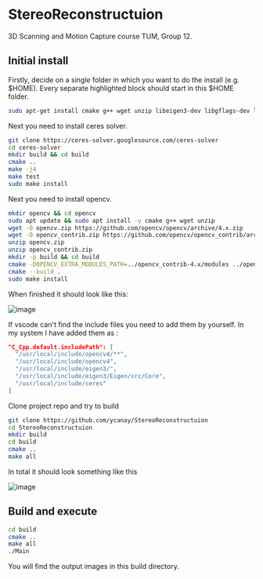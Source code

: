
# StereoReconstructuion
3D Scanning and Motion Capture course TUM, Group 12.

## Initial install
Firstly, decide on a single folder in which you want to do the install (e.g. $HOME). Every separate highlighted block should start in this $HOME folder. 
```bash
sudo apt-get install cmake g++ wget unzip libeigen3-dev libgflags-dev libgoogle-glog-dev libatlas-base-dev
```
Next you need to install ceres solver.
```bash
git clone https://ceres-solver.googlesource.com/ceres-solver
cd ceres-solver
mkdir build && cd build
cmake ..
make -j4
make test
sudo make install
```

Next you need to install opencv.

```bash
mkdir opencv && cd opencv
sudo apt update && sudo apt install -y cmake g++ wget unzip
wget -O opencv.zip https://github.com/opencv/opencv/archive/4.x.zip
wget -O opencv_contrib.zip https://github.com/opencv/opencv_contrib/archive/4.x.zip
unzip opencv.zip
unzip opencv_contrib.zip
mkdir -p build && cd build
cmake -DOPENCV_EXTRA_MODULES_PATH=../opencv_contrib-4.x/modules ../opencv-4.x
cmake --build .
sudo make install
```
When finished it should look like this:

![image](https://github.com/ycanay/StereoReconstructuion/assets/18121684/beec095d-12f8-420a-a21f-bac51c74846e)



If vscode can't find the include files you need to add them by yourself.
In my system I have added them as :
```json
"C_Cpp.default.includePath": [
  "/usr/local/include/opencv4/**",
  "/usr/local/include/opencv4",
  "/usr/local/include/eigen3/",
  "/usr/local/include/eigen3/Eigen/src/Core",
  "/usr/local/include/ceres"
] 
```

Clone project repo and try to build

```bash
git clone https://github.com/ycanay/StereoReconstructuion
cd StereoReconstructuion
mkdir build
cd build
cmake ..
make all
```

In total it should look something like this

![image](https://github.com/ycanay/StereoReconstructuion/assets/18121684/a95f9f32-52a8-445b-a82d-5a9223f535c7)


## Build and execute
```bash
cd build
cmake ..
make all
./Main
```
You will find the output images in this build directory.
